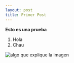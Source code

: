 ```yaml
---
layout: post
title: Primer Post
---
```


**Esto es una prueba**

1. Hola
2. Chau

![algo que explique la imagen](images/config.png)
